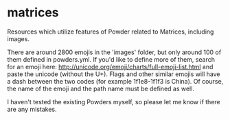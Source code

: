 # matrices
Resources which utilize features of Powder related to Matrices, including images.

There are around 2800 emojis in the 'images' folder, but only around 100 of them defined in powders.yml. If you'd like to define more of them, search for an emoji here: http://unicode.org/emoji/charts/full-emoji-list.html and paste the unicode (without the U+). Flags and other similar emojis will have a dash between the two codes (for example 1f1e8-1f1f3 is China). Of course, the name of the emoji and the path name must be defined as well.

I haven't tested the existing Powders myself, so please let me know if there are any mistakes.